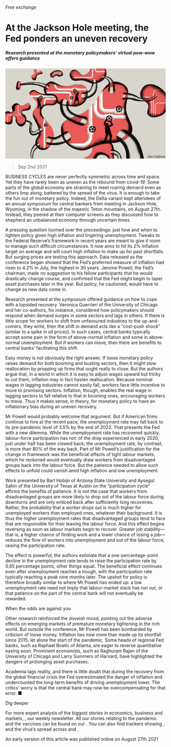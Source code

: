 ###### Free exchange

# At the Jackson Hole meeting, the Fed ponders an uneven recovery 

##### Research presented at the monetary policymakers’ virtual pow-wow offers guidance 

![image](images/20200904_fnd000.jpg) 

> Sep 2nd 2021 

BUSINESS CYCLES are never perfectly symmetric across time and space. Yet they have rarely been as uneven as the rebound from covid-19. Some parts of the global economy are straining to meet roaring demand even as others limp along, battered by the spread of the virus. It is enough to take the fun out of monetary policy. Indeed, the Delta variant kept attendees of an annual symposium for central bankers from meeting in Jackson Hole, Wyoming, in the shadow of the majestic Teton mountains, on August 27th. Instead, they peered at their computer screens as they discussed how to shepherd an unbalanced economy through uncertain times.

A pressing question loomed over the proceedings: just how and when to tighten policy given high inflation and lingering unemployment. Tweaks to the Federal Reserve’s framework in recent years are meant to give it room to manage such difficult circumstances. It now aims to hit its 2% inflation target on average and will court high inflation to make up for past shortfalls. But surging prices are testing this approach. Data released as the conference began showed that the Fed’s preferred measure of inflation had risen to 4.2% in July, the highest in 30 years. Jerome Powell, the Fed’s chairman, made no suggestion to his fellow participants that he would drastically change course, and confirmed that the Fed might begin to taper asset purchases later in the year. But policy, he cautioned, would have to change as new data come in.


Research presented at the symposium offered guidance on how to cope with a lopsided recovery. Veronica Guerrieri of the University of Chicago and her co-authors, for instance, considered how policymakers should respond when demand surges in some sectors and lags in others. If there is little scope for workers to shift from unfavoured industries to the up-and-comers, they write, then the shift in demand acts like a “cost-push shock” (similar to a spike in oil prices). In such cases, central banks typically accept some pain in the form of above-normal inflation and some in above-normal unemployment. But if workers can move, then there are benefits to central banks’ facilitating this shift.

Easy money is not obviously the right answer. If loose monetary policy raises demand for both booming and busting sectors, then it might slow reallocation by propping up firms that ought really to close. But the authors argue that, in a world in which it is easy to adjust wages upward but tricky to cut them, inflation may in fact hasten reallocation. Because nominal wages in lagging industries cannot easily fall, workers face little incentive to move to promising sectors. Inflation, though, enables the real wage in lagging sectors to fall relative to that in booming ones, encouraging workers to move. Thus it makes sense, in theory, for monetary policy to have an inflationary bias during an uneven recovery.

Mr Powell would probably welcome that argument. But if American firms continue to hire at the recent pace, the unemployment rate may fall back to its pre-pandemic level of 3.5% by the end of 2022. That presents the Fed with a new dilemma. While the unemployment rate has recovered quickly, labour-force participation has not: of the drop experienced in early 2020, just under half has been clawed back; the unemployment rate, by contrast, is more than 80% of the way back. Part of Mr Powell’s justification for the change in framework was the beneficial effects of tight labour markets, which he reckoned would eventually draw workers from disadvantaged groups back into the labour force. But the patience needed to allow such effects to unfold could vanish amid high inflation and low unemployment.

Work presented by Bart Hobijn of Arizona State University and Aysegul Sahin of the University of Texas at Austin on the “participation cycle” affirms the benefits of patience. It is not the case that workers from disadvantaged groups are more likely to drop out of the labour force during downturns and are only enticed back after sufficiently long recoveries. Rather, the probability that a worker drops out is much higher for unemployed workers than employed ones, whatever their background. It is thus the higher unemployment rates that disadvantaged groups tend to face that are responsible for their leaving the labour force. And this effect begins reversing as soon as labour markets begin to recover. Greater job stability—that is, a higher chance of finding work and a lower chance of losing a job—reduces the flow of workers into unemployment and out of the labour force, raising the participation rate.

The effect is powerful; the authors estimate that a one-percentage-point decline in the unemployment rate tends to raise the participation rate by 0.65 percentage points, other things equal. The beneficial effect continues even after unemployment reaches a trough, with the participation rate typically reaching a peak nine months later. The upshot for policy is therefore broadly similar to where Mr Powell has ended up: a low unemployment rate need not imply that labour-market slack has run out, or that patience on the part of the central bank will not eventually be rewarded.

When the odds are against you

Other research reinforced the doveish mood, pointing out the adverse effects on emerging markets of premature monetary tightening in the rich world. But outside the conference, Mr Powell has been bombarded by criticism of loose money. Inflation has now more than made up its shortfall since 2015, let alone the start of the pandemic. Some heads of regional Fed banks, such as Raphael Bostic of Atlanta, are eager to reverse quantitative easing soon. Prominent economists, such as Raghuram Rajan of the University of Chicago and Larry Summers of Harvard, have highlighted the dangers of prolonging asset purchases.

Academia lags reality, and there is little doubt that during the recovery from the global financial crisis the Fed overestimated the danger of inflation and undercounted the long-term benefits of driving unemployment lower. The critics’ worry is that the central bank may now be overcompensating for that error. ■

Dig deeper

For more expert analysis of the biggest stories in economics, business and markets, , our weekly newsletter. All our stories relating to the pandemic and the vaccines can be found on our . You can also find trackers showing ,  and the virus’s spread across  and .

An early version of this article was published online on August 27th 2021

